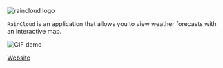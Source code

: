 ![raincloud logo](https://i.imgur.com/sH77EZf.png)

`RainCloud` is an application that allows you to view weather forecasts with an interactive map.

![GIF demo](https://s6.gifyu.com/images/raincloud.gif)

[Website](https://www.jz-software.com/web/raincloud/)